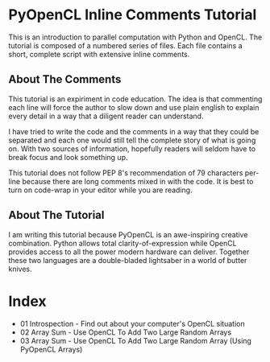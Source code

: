 # PyOpenCL Inline Comments Tutorial

This is an introduction to parallel computation with Python and OpenCL.  The tutorial is composed of a numbered series of files.  Each file contains a short, complete script with extensive inline comments.

## About The Comments

This tutorial is an expiriment in code education.  The idea is that commenting each line will force the author to slow down and use plain english to explain every detail in a way that a diligent reader can understand.

I have tried to write the code and the comments in a way that they could be separated and each one would still tell the complete story of what is going on.  With two sources of information, hopefully readers will seldom have to break focus and look something up.

This tutorial does not follow PEP 8's recommendation of 79 characters per-line because there are long comments mixed in with the code.  It is best to turn on code-wrap in your editor while you are reading.

## About The Tutorial

I am writing this tutorial because PyOpenCL is an awe-inspiring creative combination.  Python allows total clarity-of-expression while OpenCL provides access to all the power modern hardware can deliver.  Together these two languages are a double-bladed lightsaber in a world of butter knives.

# Index

- 01 Introspection - Find out about your computer's OpenCL situation
- 02 Array Sum - Use OpenCL To Add Two Large Random Arrays
- 03 Array Sum - Use OpenCL To Add Two Large Random Array (Using PyOpenCL Arrays)